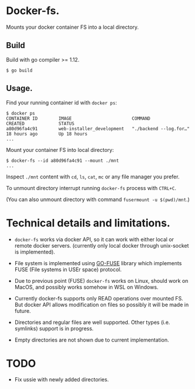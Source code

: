 # Docker-fs.

Mounts your docker container FS into a local directory.

## Build

Build with go compiler >= 1.12.
```
$ go build
```

## Usage.

Find your running container id with `docker ps`:
```
$ docker ps
CONTAINER ID        IMAGE                       COMMAND                  CREATED             STATUS
a80d96fa4c91        web-installer_development   "./backend --log.for…"   18 hours ago        Up 18 hours
...
```

Mount your container FS into local directory:
```
$ docker-fs --id a80d96fa4c91 --mount ./mnt
...
```

Inspect `./mnt` content with `cd`, `ls`, `cat`, `mc` or any file manager you prefer.

To unmount directory interrupt running `docker-fs` process with `CTRL+C`.

(You can also unmount directory with command `fusermount -u $(pwd)/mnt`.)

# Technical details and limitations.

- `docker-fs` works via docker API, so it can work with either local or remote docker servers.
(currently only local docker through unix-socket is implemented).

- File system is implemented using [GO-FUSE](https://github.com/hanwen/go-fuse) library which implements FUSE (File systems in USEr space) protocol.

- Due to previous point (FUSE) `docker-fs` works on Linux, should work on MacOS, and possibly works somehow in WSL on Windows.

- Currently docker-fs supports only READ operations over mounted FS. But docker API allows modification on files so possibly it will be made in future.

- Directories and regular files are well supported. Other types (i.e. symlinks) support is in progress.

- Empty directories are not shown due to current implementation.

# TODO

- Fix ussie with newly added directories.
